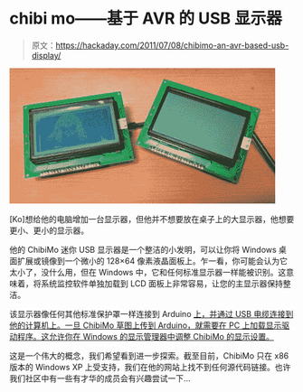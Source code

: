 # chibi mo——基于 AVR 的 USB 显示器

> 原文：<https://hackaday.com/2011/07/08/chibimo-an-avr-based-usb-display/>

![chibimo_usb_arduino_external_monitor](img/20887a6049e55d151dada6fd508039f5.png "chibimo_usb_arduino_external_monitor")

[Ko]想给他的电脑增加一台显示器，但他并不想要放在桌子上的大显示器，他想要更小、更小的显示器。

他的 ChibiMo 迷你 USB 显示器是一个整洁的小发明，可以让你将 Windows 桌面扩展或镜像到一个微小的 128×64 像素液晶面板上。乍一看，你可能会认为它太小了，没什么用，但在 Windows 中，它和任何标准显示器一样能被识别。这意味着，将系统监控软件单独加载到 LCD 面板上非常容易，让您的主显示器保持整洁。

该显示器像任何其他标准保护罩一样连接到 Arduino [上，并通过 USB 电缆连接到他的计算机上。一旦 ChibiMo 草图上传到 Arduino，就需要在 PC 上加载显示驱动程序。这允许你在 Windows 的显示管理器中调整 ChibiMo 的显示设置。](http://q61.org/en/chibimo/build/)

这是一个伟大的概念，我们希望看到进一步探索。截至目前，ChibiMo 只在 x86 版本的 Windows XP 上受支持，我们在他的网站上找不到任何源代码链接。也许我们社区中有一些有才华的成员会有兴趣尝试一下…